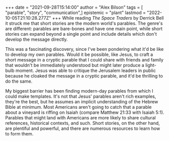 +++
date = "2021-09-28T15:14:00"
author = "Alex Bilson"
tags = [ "parable", "story", "communication",]
epistemic = "plant"
lastmod = "2022-10-05T21:10:28.277Z"
+++
While reading _The Space Traders_ by Derrick Bell it struck me that short stories are the modern world's parables. The genre's are different: parables are bare-bones and have one main point, while short stories can expand beyond a single point and include details which don't develop the message directly.

This was a fascinating discovery, since I've been pondering what it'd be like to develop my own parables. Would it be possible, like Jesus, to craft a short message in a cryptic parable that I could share with friends and family that wouldn't be immediately understood but might later produce a light-bulb moment. Jesus was able to critique the Jerusalem leaders in public because he cloaked the message in a cryptic parable, and it'd be thrilling to do the same.

My biggest barrier has been finding modern-day parables from which I could make templates. It's not that Jesus' parables aren't rich examples, they're the best, but he assumes an implicit understanding of the Hebrew Bible at minimum. Most Americans aren't going to catch that a parable about a vineyard is riffing on Isaiah (compare Matthew 21:33 with Isaiah 5:1). Parables that might land with Americans are more likely to share cultural references, historical contexts, and such. Short stories, on the other hand, are plentiful and powerful, and there are numerous resources to learn how to form them.
